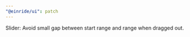 ```yaml
---
"@einride/ui": patch
---
```


Slider: Avoid small gap between start range and range when dragged out.
